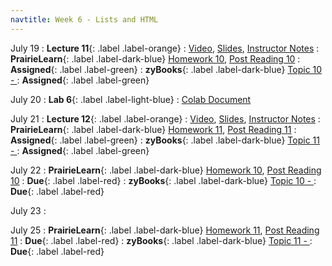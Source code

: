 ```yaml
---
navtitle: Week 6 - Lists and HTML
---
```


July 19
: **Lecture 11**{: .label .label-orange}[](#)
    : [Video](#), [Slides](#), [Instructor Notes](#)
: **PrairieLearn**{: .label .label-dark-blue}  [Homework 10](#), [Post Reading 10](#)
    : **Assigned**{: .label .label-green} 
: **zyBooks**{: .label .label-dark-blue} [Topic 10 - ](#)
    : **Assigned**{: .label .label-green} 

July 20
: **Lab 6**{: .label .label-light-blue}[](#)
    : [Colab Document](#)

July 21
: **Lecture 12**{: .label .label-orange}[](#)
    : [Video](#), [Slides](#), [Instructor Notes](#)
: **PrairieLearn**{: .label .label-dark-blue}  [Homework 11](#), [Post Reading 11](#)
    : **Assigned**{: .label .label-green} 
: **zyBooks**{: .label .label-dark-blue} [Topic 11 - ](#)
    : **Assigned**{: .label .label-green} 

July 22
: **PrairieLearn**{: .label .label-dark-blue}  [Homework 10](#), [Post Reading 10](#)
    : **Due**{: .label .label-red} 
: **zyBooks**{: .label .label-dark-blue} [Topic 10 - ](#)
    : **Due**{: .label .label-red} 

July 23
: [](#)

July 25
: **PrairieLearn**{: .label .label-dark-blue}  [Homework 11](#), [Post Reading 11](#)
    : **Due**{: .label .label-red} 
: **zyBooks**{: .label .label-dark-blue} [Topic 11 - ](#)
    : **Due**{: .label .label-red} 
